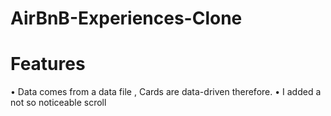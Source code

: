 # AirBnB-Experiences-Clone

# Features
• Data comes from a data file , Cards are data-driven therefore.
• I added a not so noticeable scroll
